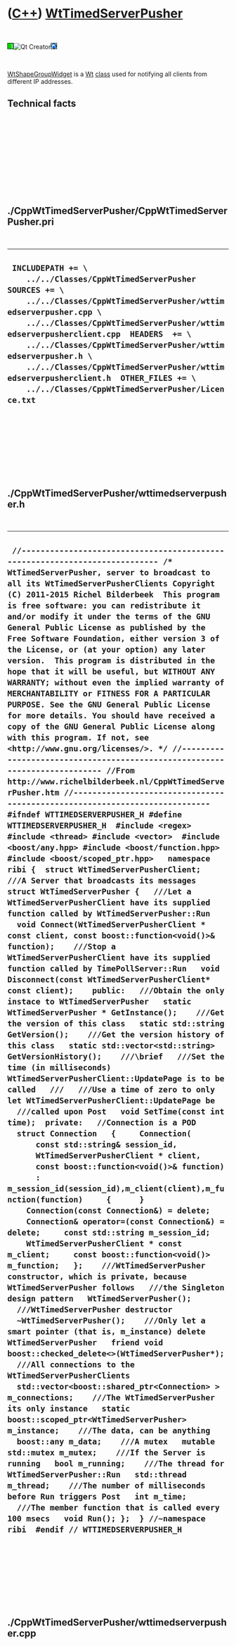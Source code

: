 
 

 

 

 

 

([C++](Cpp.md)) [WtTimedServerPusher](CppWtTimedServerPusher.md)
==================================================================

 

![Wt](PicWt.png)![Qt
Creator](PicQtCreator.png)![Lubuntu](PicLubuntu.png)

 

[WtShapeGroupWidget](CppWtShapeGroupWidget.md) is a [Wt](CppWt.md)
[class](CppClass.md) used for notifying all clients from different IP
addresses.

Technical facts
---------------

 

 

 

 

 

 

./CppWtTimedServerPusher/CppWtTimedServerPusher.pri
---------------------------------------------------

 

  --------------------------------------------------------------------------------------------------------------------------------------------------------------------------------------------------------------------------------------------------------------------------------------------------------------------------------------------------------------------------------------------------------------------------------------------------
  ` INCLUDEPATH += \     ../../Classes/CppWtTimedServerPusher  SOURCES += \     ../../Classes/CppWtTimedServerPusher/wttimedserverpusher.cpp \     ../../Classes/CppWtTimedServerPusher/wttimedserverpusherclient.cpp  HEADERS  += \     ../../Classes/CppWtTimedServerPusher/wttimedserverpusher.h \     ../../Classes/CppWtTimedServerPusher/wttimedserverpusherclient.h  OTHER_FILES += \     ../../Classes/CppWtTimedServerPusher/Licence.txt`
  --------------------------------------------------------------------------------------------------------------------------------------------------------------------------------------------------------------------------------------------------------------------------------------------------------------------------------------------------------------------------------------------------------------------------------------------------

 

 

 

 

 

./CppWtTimedServerPusher/wttimedserverpusher.h
----------------------------------------------

 

  -----------------------------------------------------------------------------------------------------------------------------------------------------------------------------------------------------------------------------------------------------------------------------------------------------------------------------------------------------------------------------------------------------------------------------------------------------------------------------------------------------------------------------------------------------------------------------------------------------------------------------------------------------------------------------------------------------------------------------------------------------------------------------------------------------------------------------------------------------------------------------------------------------------------------------------------------------------------------------------------------------------------------------------------------------------------------------------------------------------------------------------------------------------------------------------------------------------------------------------------------------------------------------------------------------------------------------------------------------------------------------------------------------------------------------------------------------------------------------------------------------------------------------------------------------------------------------------------------------------------------------------------------------------------------------------------------------------------------------------------------------------------------------------------------------------------------------------------------------------------------------------------------------------------------------------------------------------------------------------------------------------------------------------------------------------------------------------------------------------------------------------------------------------------------------------------------------------------------------------------------------------------------------------------------------------------------------------------------------------------------------------------------------------------------------------------------------------------------------------------------------------------------------------------------------------------------------------------------------------------------------------------------------------------------------------------------------------------------------------------------------------------------------------------------------------------------------------------------------------------------------------------------------------------------------------------------------------------------------------------------------------------------------------------------------------------------------------------------------------------------------------------------------------------------------------------------------------------------------------------------------------------------------------------------------------------------------------------------------------------------------------------------------------------------------------------------------------------------------------------------------------------------------------------------------------------------------------------------------------------------------------------------------------------------------------------------------------------------------------------------------------------------------------------------------------------------------------------------------------------------------------------------------------------
  ` //--------------------------------------------------------------------------- /* WtTimedServerPusher, server to broadcast to all its WtTimedServerPusherClients Copyright (C) 2011-2015 Richel Bilderbeek  This program is free software: you can redistribute it and/or modify it under the terms of the GNU General Public License as published by the Free Software Foundation, either version 3 of the License, or (at your option) any later version.  This program is distributed in the hope that it will be useful, but WITHOUT ANY WARRANTY; without even the implied warranty of MERCHANTABILITY or FITNESS FOR A PARTICULAR PURPOSE. See the GNU General Public License for more details. You should have received a copy of the GNU General Public License along with this program. If not, see <http://www.gnu.org/licenses/>. */ //--------------------------------------------------------------------------- //From http://www.richelbilderbeek.nl/CppWtTimedServerPusher.htm //--------------------------------------------------------------------------- #ifndef WTTIMEDSERVERPUSHER_H #define WTTIMEDSERVERPUSHER_H  #include <regex> #include <thread> #include <vector>  #include <boost/any.hpp> #include <boost/function.hpp> #include <boost/scoped_ptr.hpp>   namespace ribi {  struct WtTimedServerPusherClient;  ///A Server that broadcasts its messages struct WtTimedServerPusher {   ///Let a WtTimedServerPusherClient have its supplied function called by WtTimedServerPusher::Run   void Connect(WtTimedServerPusherClient * const client, const boost::function<void()>& function);    ///Stop a WtTimedServerPusherClient have its supplied function called by TimePollServer::Run   void Disconnect(const WtTimedServerPusherClient* const client);    public:   ///Obtain the only instace to WtTimedServerPusher   static WtTimedServerPusher * GetInstance();    ///Get the version of this class   static std::string GetVersion();    ///Get the version history of this class   static std::vector<std::string> GetVersionHistory();    ///\brief   ///Set the time (in milliseconds) WtTimedServerPusherClient::UpdatePage is to be called   ///   ///Use a time of zero to only let WtTimedServerPusherClient::UpdatePage be   ///called upon Post   void SetTime(const int time);  private:   //Connection is a POD   struct Connection   {     Connection(       const std::string& session_id,       WtTimedServerPusherClient * client,       const boost::function<void()>& function)       : m_session_id(session_id),m_client(client),m_function(function)     {      }     Connection(const Connection&) = delete;     Connection& operator=(const Connection&) = delete;     const std::string m_session_id;     WtTimedServerPusherClient * const m_client;     const boost::function<void()> m_function;   };    ///WtTimedServerPusher constructor, which is private, because WtTimedServerPusher follows   ///the Singleton design pattern   WtTimedServerPusher();    ///WtTimedServerPusher destructor   ~WtTimedServerPusher();    ///Only let a smart pointer (that is, m_instance) delete WtTimedServerPusher   friend void boost::checked_delete<>(WtTimedServerPusher*);    ///All connections to the WtTimedServerPusherClients   std::vector<boost::shared_ptr<Connection> > m_connections;    ///The WtTimedServerPusher its only instance   static boost::scoped_ptr<WtTimedServerPusher> m_instance;    ///The data, can be anything   boost::any m_data;    ///A mutex   mutable std::mutex m_mutex;    ///If the Server is running   bool m_running;    ///The thread for WtTimedServerPusher::Run   std::thread m_thread;    ///The number of milliseconds before Run triggers Post   int m_time;    ///The member function that is called every 100 msecs   void Run(); };  } //~namespace ribi  #endif // WTTIMEDSERVERPUSHER_H`
  -----------------------------------------------------------------------------------------------------------------------------------------------------------------------------------------------------------------------------------------------------------------------------------------------------------------------------------------------------------------------------------------------------------------------------------------------------------------------------------------------------------------------------------------------------------------------------------------------------------------------------------------------------------------------------------------------------------------------------------------------------------------------------------------------------------------------------------------------------------------------------------------------------------------------------------------------------------------------------------------------------------------------------------------------------------------------------------------------------------------------------------------------------------------------------------------------------------------------------------------------------------------------------------------------------------------------------------------------------------------------------------------------------------------------------------------------------------------------------------------------------------------------------------------------------------------------------------------------------------------------------------------------------------------------------------------------------------------------------------------------------------------------------------------------------------------------------------------------------------------------------------------------------------------------------------------------------------------------------------------------------------------------------------------------------------------------------------------------------------------------------------------------------------------------------------------------------------------------------------------------------------------------------------------------------------------------------------------------------------------------------------------------------------------------------------------------------------------------------------------------------------------------------------------------------------------------------------------------------------------------------------------------------------------------------------------------------------------------------------------------------------------------------------------------------------------------------------------------------------------------------------------------------------------------------------------------------------------------------------------------------------------------------------------------------------------------------------------------------------------------------------------------------------------------------------------------------------------------------------------------------------------------------------------------------------------------------------------------------------------------------------------------------------------------------------------------------------------------------------------------------------------------------------------------------------------------------------------------------------------------------------------------------------------------------------------------------------------------------------------------------------------------------------------------------------------------------------------------------------------------------------------------------------------

 

 

 

 

 

./CppWtTimedServerPusher/wttimedserverpusher.cpp
------------------------------------------------

 

  -------------------------------------------------------------------------------------------------------------------------------------------------------------------------------------------------------------------------------------------------------------------------------------------------------------------------------------------------------------------------------------------------------------------------------------------------------------------------------------------------------------------------------------------------------------------------------------------------------------------------------------------------------------------------------------------------------------------------------------------------------------------------------------------------------------------------------------------------------------------------------------------------------------------------------------------------------------------------------------------------------------------------------------------------------------------------------------------------------------------------------------------------------------------------------------------------------------------------------------------------------------------------------------------------------------------------------------------------------------------------------------------------------------------------------------------------------------------------------------------------------------------------------------------------------------------------------------------------------------------------------------------------------------------------------------------------------------------------------------------------------------------------------------------------------------------------------------------------------------------------------------------------------------------------------------------------------------------------------------------------------------------------------------------------------------------------------------------------------------------------------------------------------------------------------------------------------------------------------------------------------------------------------------------------------------------------------------------------------------------------------------------------------------------------------------------------------------------------------------------------------------------------------------------------------------------------------------------------------------------------------------------------------------------------------------------------------------------------------------------------------------------------------------------------------------------------------------------------------------------------------------------------------------------------------------------------------------------------------------------------------------------------------------------------------------------------------------------------------------------------------------------------------------------------------------------------------------------------------------------------------------------------------------------------------------------------------------------------------------------------------------------------------------------------------------------------------------------------------------------------------------------------------------------------------------------------------------------------------------------------------------------------------------------------------------------------------------------------------------------------------------------------------------------------------------------------------------------------------------------------------------------------------------------------------------------------------------------------------------------------------------------------------------------------------------------------------------------------------
  ` //--------------------------------------------------------------------------- /* WtTimedServerPusher, server to broadcast to all its WtTimedServerPusherClients Copyright (C) 2011-2015 Richel Bilderbeek  This program is free software: you can redistribute it and/or modify it under the terms of the GNU General Public License as published by the Free Software Foundation, either version 3 of the License, or (at your option) any later version.  This program is distributed in the hope that it will be useful, but WITHOUT ANY WARRANTY; without even the implied warranty of MERCHANTABILITY or FITNESS FOR A PARTICULAR PURPOSE. See the GNU General Public License for more details. You should have received a copy of the GNU General Public License along with this program. If not, see <http://www.gnu.org/licenses/>. */ //--------------------------------------------------------------------------- //From http://www.richelbilderbeek.nl/CppWtTimedServerPusher.htm //--------------------------------------------------------------------------- #include <algorithm> #include <chrono> #include <numeric>  #pragma GCC diagnostic push #pragma GCC diagnostic ignored "-Weffc++" #pragma GCC diagnostic ignored "-Wunused-local-typedefs" #pragma GCC diagnostic ignored "-Wunused-but-set-variable" #include <boost/bind.hpp>  #include <Wt/WApplication> #include <Wt/WServer>  #include "wttimedserverpusher.h" #pragma GCC diagnostic pop  boost::scoped_ptr<ribi::WtTimedServerPusher> ribi::WtTimedServerPusher::m_instance;  ribi::WtTimedServerPusher::WtTimedServerPusher()   : m_connections{},     m_data{},     m_mutex{},     m_running(true),     m_thread(boost::bind(&ribi::WtTimedServerPusher::Run, this)),     m_time(1000) {  }  ribi::WtTimedServerPusher::~WtTimedServerPusher() {   m_running = false;   m_thread.join(); }   void ribi::WtTimedServerPusher::Connect(    WtTimedServerPusherClient * const client,    const boost::function<void()>& function) {   std::lock_guard<std::mutex> lock(m_mutex);    const boost::shared_ptr<Connection> connection {     new Connection(       Wt::WApplication::instance()->sessionId(),       client,       function     )   };    m_connections.push_back(connection);  }  void ribi::WtTimedServerPusher::Disconnect(const WtTimedServerPusherClient* const client) {   std::lock_guard<std::mutex> lock(m_mutex);   m_connections.erase(     std::remove_if(m_connections.begin(),m_connections.end(),       [client](const boost::shared_ptr<Connection>  c) { return c->m_client == client; } )); }  ribi::WtTimedServerPusher * ribi::WtTimedServerPusher::GetInstance() {   if (!m_instance) m_instance.reset(new WtTimedServerPusher);   return m_instance.get(); }  std::string ribi::WtTimedServerPusher::GetVersion() {   return "1.0"; }  std::vector<std::string> ribi::WtTimedServerPusher::GetVersionHistory() {   return {     "2011-08-05: version 1.0: initial version"   }; }  void ribi::WtTimedServerPusher::Run() {   while (m_running)   {     std::this_thread::sleep_for(std::chrono::milliseconds(m_time));     {       std::lock_guard<std::mutex> lock(m_mutex);       std::for_each(m_connections.begin(),m_connections.end(),         [](const boost::shared_ptr<Connection> i) { Wt::WServer::instance()->post(i->m_session_id, i->m_function); });     }   } }  void ribi::WtTimedServerPusher::SetTime(const int time) {   std::lock_guard<std::mutex> lock(m_mutex);   if (m_running)   {     if (time <= 0)     {       //stop WtTimedServerPusher, although thread needs to finish first       m_time = 0;       m_running = false;     }     else     {       //Change time, although thread needs to finish first       m_time = time;     }   }   else   {     if (time <= 0)     {       //stop stopped WtTimedServerPusher       m_time = 0;     }     else     {       //Start stopped WtTimedServerPusher       m_running = true;       m_time = time;       m_thread = std::thread(boost::bind(&ribi::WtTimedServerPusher::Run, this));     }   } }`
  -------------------------------------------------------------------------------------------------------------------------------------------------------------------------------------------------------------------------------------------------------------------------------------------------------------------------------------------------------------------------------------------------------------------------------------------------------------------------------------------------------------------------------------------------------------------------------------------------------------------------------------------------------------------------------------------------------------------------------------------------------------------------------------------------------------------------------------------------------------------------------------------------------------------------------------------------------------------------------------------------------------------------------------------------------------------------------------------------------------------------------------------------------------------------------------------------------------------------------------------------------------------------------------------------------------------------------------------------------------------------------------------------------------------------------------------------------------------------------------------------------------------------------------------------------------------------------------------------------------------------------------------------------------------------------------------------------------------------------------------------------------------------------------------------------------------------------------------------------------------------------------------------------------------------------------------------------------------------------------------------------------------------------------------------------------------------------------------------------------------------------------------------------------------------------------------------------------------------------------------------------------------------------------------------------------------------------------------------------------------------------------------------------------------------------------------------------------------------------------------------------------------------------------------------------------------------------------------------------------------------------------------------------------------------------------------------------------------------------------------------------------------------------------------------------------------------------------------------------------------------------------------------------------------------------------------------------------------------------------------------------------------------------------------------------------------------------------------------------------------------------------------------------------------------------------------------------------------------------------------------------------------------------------------------------------------------------------------------------------------------------------------------------------------------------------------------------------------------------------------------------------------------------------------------------------------------------------------------------------------------------------------------------------------------------------------------------------------------------------------------------------------------------------------------------------------------------------------------------------------------------------------------------------------------------------------------------------------------------------------------------------------------------------------------------------------------------------------------------

 

 

 

 

 

./CppWtTimedServerPusher/wttimedserverpusherclient.h
----------------------------------------------------

 

  --------------------------------------------------------------------------------------------------------------------------------------------------------------------------------------------------------------------------------------------------------------------------------------------------------------------------------------------------------------------------------------------------------------------------------------------------------------------------------------------------------------------------------------------------------------------------------------------------------------------------------------------------------------------------------------------------------------------------------------------------------------------------------------------------------------------------------------------------------------------------------------------------------------------------------------------------------------------------------------------------------------------------------------------------------------------------------------------------------------------------------------------------------------------------------------------------------------------------------------------------------------------------------------------------------------------------------------------------------------------------------------------------------------------------------------------------------------------------------------------------------------------------------------------------------------------------------------------------------------------------------------------------------------------------------------------------------------------------------------------------------------------------------------------------------------------------------------------------------------------------------------------------------------------------------------------------------------------------
  ` //--------------------------------------------------------------------------- /* WtTimedServerPusherClient, client of WtTimedServerPusher Copyright (C) 2011-2015 Richel Bilderbeek  This program is free software: you can redistribute it and/or modify it under the terms of the GNU General Public License as published by the Free Software Foundation, either version 3 of the License, or (at your option) any later version.  This program is distributed in the hope that it will be useful, but WITHOUT ANY WARRANTY; without even the implied warranty of MERCHANTABILITY or FITNESS FOR A PARTICULAR PURPOSE. See the GNU General Public License for more details. You should have received a copy of the GNU General Public License along with this program. If not, see <http://www.gnu.org/licenses/>. */ //--------------------------------------------------------------------------- //From http://www.richelbilderbeek.nl/CppWtTimedServerPusherClient.htm //--------------------------------------------------------------------------- #ifndef WTTIMEDSERVERPUSHERCLIENT_H #define WTTIMEDSERVERPUSHERCLIENT_H  #include <string> #include <vector>  namespace ribi {  ///WtTimedServerPusherClient is a client responding to WtTimedServerPusher ///and to be used as a base class struct WtTimedServerPusherClient {   virtual ~WtTimedServerPusherClient();    ///Get the version of this class   static std::string GetVersion();    ///Get the version history of this class   static std::vector<std::string> GetVersionHistory();    ///UpdatePage is called when the WtTimedServerPusher triggers an update by timer   virtual void OnTimedServerPush() = 0;    protected:   ///WtTimedServerPusherClient constructor is protected   ///because it is to be used as a base class   WtTimedServerPusherClient();    private:   ///Respond to the server   void OnServer(); };  } //~namespace ribi  #endif // WTTIMEDSERVERPUSHERCLIENT_H`
  --------------------------------------------------------------------------------------------------------------------------------------------------------------------------------------------------------------------------------------------------------------------------------------------------------------------------------------------------------------------------------------------------------------------------------------------------------------------------------------------------------------------------------------------------------------------------------------------------------------------------------------------------------------------------------------------------------------------------------------------------------------------------------------------------------------------------------------------------------------------------------------------------------------------------------------------------------------------------------------------------------------------------------------------------------------------------------------------------------------------------------------------------------------------------------------------------------------------------------------------------------------------------------------------------------------------------------------------------------------------------------------------------------------------------------------------------------------------------------------------------------------------------------------------------------------------------------------------------------------------------------------------------------------------------------------------------------------------------------------------------------------------------------------------------------------------------------------------------------------------------------------------------------------------------------------------------------------------------

 

 

 

 

 

./CppWtTimedServerPusher/wttimedserverpusherclient.cpp
------------------------------------------------------

 

  ------------------------------------------------------------------------------------------------------------------------------------------------------------------------------------------------------------------------------------------------------------------------------------------------------------------------------------------------------------------------------------------------------------------------------------------------------------------------------------------------------------------------------------------------------------------------------------------------------------------------------------------------------------------------------------------------------------------------------------------------------------------------------------------------------------------------------------------------------------------------------------------------------------------------------------------------------------------------------------------------------------------------------------------------------------------------------------------------------------------------------------------------------------------------------------------------------------------------------------------------------------------------------------------------------------------------------------------------------------------------------------------------------------------------------------------------------------------------------------------------------------------------------------------------------------------------------------------------------------------------------------------------------------------------------------------------------------------------------------------------------------------------------------------------------------------------------------------------------------------------------------------------------------------------------------------------------------------------------------------------------------------------------------------------------------------------------------------------------------------------------------------------------------------------------------------------------------------------------------------------------------------------------------------------------------------------------------------------------------
  ` //--------------------------------------------------------------------------- /* WtTimedServerPusherClient, client of WtTimedServerPusher Copyright (C) 2011-2015 Richel Bilderbeek  This program is free software: you can redistribute it and/or modify it under the terms of the GNU General Public License as published by the Free Software Foundation, either version 3 of the License, or (at your option) any later version.  This program is distributed in the hope that it will be useful, but WITHOUT ANY WARRANTY; without even the implied warranty of MERCHANTABILITY or FITNESS FOR A PARTICULAR PURPOSE. See the GNU General Public License for more details. You should have received a copy of the GNU General Public License along with this program. If not, see <http://www.gnu.org/licenses/>. */ //--------------------------------------------------------------------------- //From http://www.richelbilderbeek.nl/CppWtTimedServerPusherClient.htm //--------------------------------------------------------------------------- #pragma GCC diagnostic push #pragma GCC diagnostic ignored "-Weffc++" #pragma GCC diagnostic ignored "-Wunused-but-set-parameter" #pragma GCC diagnostic ignored "-Wunused-local-typedefs" #include <boost/bind.hpp>  #include <Wt/WApplication>  #include "wttimedserverpusher.h" #include "wttimedserverpusherclient.h" #pragma GCC diagnostic pop  ribi::WtTimedServerPusherClient::WtTimedServerPusherClient() {   Wt::WApplication::instance()->enableUpdates(true);   ribi::WtTimedServerPusher::GetInstance()->Connect(     this,boost::bind(&ribi::WtTimedServerPusherClient::OnServer,this));    //Never call virtual functions during construction or destruction   //Scott Meyers, Effective C++, item 9   //OnServer(); }  ribi::WtTimedServerPusherClient::~WtTimedServerPusherClient() {   Wt::WApplication::instance()->enableUpdates(false);   ribi::WtTimedServerPusher::GetInstance()->Disconnect(this); }  std::string ribi::WtTimedServerPusherClient::GetVersion() {   return "1.0"; }  std::vector<std::string> ribi::WtTimedServerPusherClient::GetVersionHistory() {   return {     "2011-08-05: version 1.0: initial version"   }; }  void ribi::WtTimedServerPusherClient::OnServer() {   OnTimedServerPush();   Wt::WApplication::instance()->triggerUpdate(); }`
  ------------------------------------------------------------------------------------------------------------------------------------------------------------------------------------------------------------------------------------------------------------------------------------------------------------------------------------------------------------------------------------------------------------------------------------------------------------------------------------------------------------------------------------------------------------------------------------------------------------------------------------------------------------------------------------------------------------------------------------------------------------------------------------------------------------------------------------------------------------------------------------------------------------------------------------------------------------------------------------------------------------------------------------------------------------------------------------------------------------------------------------------------------------------------------------------------------------------------------------------------------------------------------------------------------------------------------------------------------------------------------------------------------------------------------------------------------------------------------------------------------------------------------------------------------------------------------------------------------------------------------------------------------------------------------------------------------------------------------------------------------------------------------------------------------------------------------------------------------------------------------------------------------------------------------------------------------------------------------------------------------------------------------------------------------------------------------------------------------------------------------------------------------------------------------------------------------------------------------------------------------------------------------------------------------------------------------------------------------------

 

 

 

 

 

 

